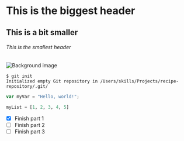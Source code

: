 # This is the biggest header
## This is a bit smaller
###### This is the smallest header

![Background image](https://github.com/juchen3637/skills-communicate-using-markdown/assets/103432641/82a72d5f-919f-4a1d-ae7f-f51b18fa7f3f)

```
$ git init
Initialized empty Git repository in /Users/skills/Projects/recipe-repository/.git/
```

``` javascript
var myVar = "Hello, world!";
```

 
``` python
myList = [1, 2, 3, 4, 5]
```

- [X] Finish part 1
- [ ] Finish part 2
- [ ] Finish part 3
